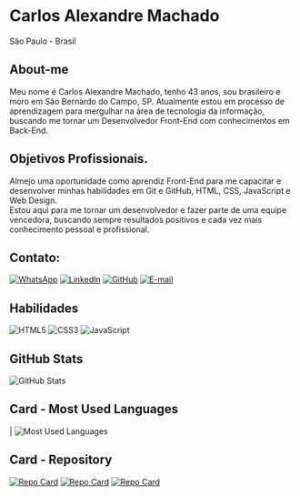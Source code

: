 # Carlos Alexandre Machado
São Paulo - Brasil

## About-me  

Meu nome é Carlos Alexandre Machado, tenho 43 anos, sou brasileiro e moro em São Bernardo do Campo, SP.
Atualmente estou em processo de aprendizagem para mergulhar na área de tecnologia da informação,
buscando me tornar um Desenvolvedor Front-End com conhecimentos em Back-End.

## Objetivos Profissionais.

Almejo uma oportunidade como aprendiz Front-End para me capacitar e desenvolver minhas habilidades
em Git e GitHub, HTML, CSS, JavaScript e Web Design.                             
Estou aqui para me tornar um desenvolvedor e fazer parte de uma equipe vencedora, buscando sempre resultados positivos e cada vez mais conhecimento pessoal e profissional.

## Contato:

[![WhatsApp](https://img.shields.io/badge/WhatsApp-25D366?style=for-the-badge&logo=whatsapp&logoColor=white)](https://wa.me/055011941658853)
[![LinkedIn](https://img.shields.io/badge/LinkedIn-0077B5?style=for-the-badge&logo=linkedin&logoColor=white)](https://www.linkedin.com/in/carlosalexandremachado/)
[![GitHub](https://img.shields.io/badge/GitHub-100000?style=for-the-badge&logo=github&logoColor=white)](https://github.com/IsonArteBrasil)
[![E-mail](https://img.shields.io/badge/-Email-000?style=for-the-badge&logo=microsoft-outlook&logoColor=007BFF)](mailto:alexandre1979machado@gmail.com)


## Habilidades

![HTML5](https://img.shields.io/badge/HTML5-000?style=for-the-badge&logo=html5)
![CSS3](https://img.shields.io/badge/CSS3-1572B6?style=for-the-badge&logo=css3&logoColor=white)
![JavaScript](https://img.shields.io/badge/JavaScript-F7DF1E?style=for-the-badge&logo=javascript&logoColor=black)

## GitHub Stats

 ![GitHub Stats](https://github-readme-stats.vercel.app/api?username=IsonArteBrasil&theme=transparent&bg_color=000&border_color=30A3DC&show_icons=true&icon_color=30A3DC&title_color=E94D5F&text_color=FFF)


## Card - Most Used Languages

| ![Most Used Languages](https://github-readme-stats-git-masterrstaa-rickstaa.vercel.app/api/top-langs/?username=IsonArteBrasil&bg_color=000&border_color=30A3DC&title_color=E94D5F&text_color=FFF)



## Card - Repository

[![Repo Card](https://github-readme-stats.vercel.app/api/pin/?username=IsonArteBrasil&repo=dio-lab-open-source&bg_color=000&border_color=30A3DC&show_icons=true&icon_color=30A3DC&title_color=E94D5F&text_color=FFF)](https://github.com/IsonArteBrasil/dio-lab-open-source)
[![Repo Card](https://github-readme-stats.vercel.app/api/pin/?username=IsonArteBrasil&repo=pjt-cv&bg_color=000&border_color=30A3DC&show_icons=true&icon_color=30A3DC&title_color=E94D5F&text_color=FFF)](https://github.com/IsonArteBrasil/pjt-cv)
[![Repo Card](https://github-readme-stats.vercel.app/api/pin/?username=IsonArteBrasil&repo=portfolio&bg_color=000&border_color=30A3DC&show_icons=true&icon_color=30A3DC&title_color=E94D5F&text_color=FFF)](https://github.com/IsonArteBrasil/portfolio)
